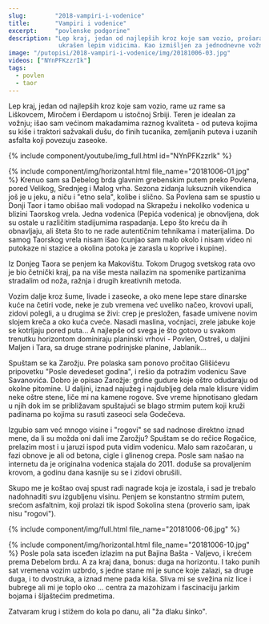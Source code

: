 ```yaml
---
slug:        "2018-vampiri-i-vodenice"
title:       "Vampiri i vodenice"
excerpt:     "povlenske podgorine"
description: "Lep kraj, jedan od najlepših kroz koje sam vozio, prošaran listopadnim šumama i šarmantnim zaseocima i 
              ukrašen lepim vidicima. Kao izmišljen za jednodnevne vožnje."
image: "/putopisi/2018-vampiri-i-vodenice/img/20181006-03.jpg"
videos: ["NYnPFKzzrIk"]
tags:
  - povlen
  - taor
---
```


Lep kraj, jedan od najlepših kroz koje sam vozio, rame uz rame sa Liškovcem, Miročem i Đerdapom u istočnoj Srbiji. Teren 
je idealan za vožnju; išao sam većinom makadamima raznog kvaliteta - od puteva kojima su kiše i traktori sažvakali dušu, 
do finih tucanika, zemljanih puteva i uzanih asfalta koji povezuju zaseoke.

{% include component/youtube/img_full.html id="NYnPFKzzrIk" %}

{% include component/img/horizontal.html file_name="20181006-01.jpg" %}
Krenuo sam sa Debelog brda glavnim grebenskim putem preko Povlena, pored Velikog, Srednjeg i Malog vrha. Sezona zidanja 
luksuznih vikendica još je u jeku, a niču i "etno sela", kolibe i slično. Sa Povlena sam se spustio u Donji Taor i tamo 
obišao mali vodopad na Skrapežu i nekoliko vodenica u blizini Taorskog vrela. Jedna vodenica (Pepića vodenica) je 
obnovljena, dok su ostale u različitim stadijumima raspadanja. Lepo što kreću da ih obnavljaju, ali šteta što to ne rade 
autentičnim tehnikama i materijalima. Do samog Taorskog vrela nisam išao (cunjao sam malo okolo i nisam video ni putokaze 
ni stazice a okolina potoka je zarasla u koprive i kupine).

Iz Donjeg Taora se penjem ka Makovištu. Tokom Drugog svetskog rata ovo je bio četnički kraj, pa na više mesta nailazim 
na spomenike partizanima stradalim od noža, ražnja i drugih kreativnih metoda.

Vozim dalje kroz šume, livade i zaseoke, a oko mene lepe stare dinarske kuće na četiri vode, neke je zub vremena već 
uveliko načeo, krovovi upali, zidovi polegli, a u drugima se živi: crep je presložen, fasade umivene novim slojem kreča 
a oko kuća cveće. Nasadi maslina, voćnjaci, zrele jabuke koje se kotrljaju pored puta... A najlepše od svega je što 
gotovo u svakom trenutku horizontom dominiraju planinski vrhovi - Povlen, Ostreš, u daljini Maljen i Tara, sa druge 
strane podrinjske planine, Jablanik...

Spuštam se ka Zarožju. Pre polaska sam ponovo pročitao Glišićevu pripovetku "Posle devedeset godina", i rešio da 
potražim vodenicu Save Savanovića. Dobro je opisao Zarožje: grdne gudure koje oštro odudaraju od okolne pitomine. U 
daljini, iznad najužeg i najdubljeg dela male klisure vidim neke oštre stene, liče mi na kamene rogove. Sve vreme 
hipnotisano gledam u njih dok im se približavam spuštajući se blago strmim putem koji kruži padinama po kojima su rasuti 
zaseoci sela Godečeva.

Izgubio sam već mnogo visine i "rogovi" se sad nadnose direktno iznad mene, da li su možda oni dali ime Zarožju? Spuštam 
se do rečice Rogačice, prelazim most i u jaruzi ispod puta vidim vodenicu. Malo sam razočaran, u fazi obnove je ali od 
betona, cigle i glinenog crepa. Posle sam našao na internetu da je originalna vodenica stajala do 2011. doduše sa 
provaljenim krovom, a godinu dana kasnije su se i zidovi obrušili.

Skupo me je koštao ovaj spust radi nagrade koja je izostala, i sad je trebalo nadohnaditi svu izgubljenu visinu. Penjem 
se konstantno strmim putem, srećom asfaltnim, koji prolazi tik ispod Sokolina stena (proverio sam, ipak nisu "rogovi").

{% include component/img/full.html file_name="20181006-06.jpg" %}

{% include component/img/horizontal.html file_name="20181006-10.jpg" %}
Posle pola sata isceđen izlazim na put Bajina Bašta - Valjevo, i krećem prema Debelom brdu. A za kraj dana, bonus: duga 
na horizontu. I tako punih sat vremena vozim uzbrdo, s jedne stane mi je sunce koje zalazi, sa druge duga, i to dvostruka, 
a iznad mene pada kiša. Sliva mi se svežina niz lice i bubrege ali mi je toplo oko ... centra za mazohizam i fascinaciju 
jarkim bojama i šljaštećim predmetima.

Zatvaram krug i stižem do kola po danu, ali "ža dlaku šinko".